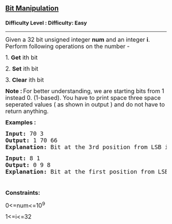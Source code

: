 <h2><a href="https://www.geeksforgeeks.org/problems/bit-manipulation-1666686020/0">Bit Manipulation</a></h2><h3>Difficulty Level : Difficulty: Easy</h3><hr><div class="problems_problem_content__Xm_eO"><p><span style="font-size: 18px;">Given a 32 bit unsigned&nbsp;integer <strong>num</strong> and an integer <strong>i</strong>. Perform following operations on the number -&nbsp;</span></p>
<p><span style="font-size: 18px;">1. <strong>Get</strong> ith bit</span></p>
<p><span style="font-size: 18px;">2. <strong>Set</strong> ith bit</span></p>
<p><span style="font-size: 18px;">3. <strong>Clear</strong> ith bit</span></p>
<p><strong><span style="font-size: 18px;">Note :</span> </strong><span style="font-size: 18px;">For better understanding, we are starting bits from 1 instead 0. (1-based). You have to print space three space seperated values ( as shown in output ) and do not have to return anything.</span></p>
<p><span style="font-size: 18px;"><strong>Examples :</strong></span></p>
<pre><span style="font-size: 18px;"><strong>Input: </strong>70 3</span>
<span style="font-size: 18px;"><strong>Output: </strong>1 70 66</span>
<span style="font-size: 18px;"><strong>Explanation: </strong>Bit at the 3rd position from LSB is 1. (1 0 0 0 <strong>1</strong> 1 0) .</span><span style="font-size: 18px;">The value of the given number after setting the 3rd bit is 70. </span><span style="font-size: 18px;">The value of the given number after clearing 3rd bit is 66. (1 0 0 0 <strong>0</strong> 1 0)</span>
</pre>
<pre><span style="font-size: 18px;"><strong>Input: </strong>8 1</span>
<span style="font-size: 18px;"><strong>Output: </strong>0 9 8</span>
<span style="font-size: 18px;"><strong>Explanation:</strong> Bit at the first position from LSB is 0. (1 0 0 <strong>0</strong>)</span><span style="font-size: 18px;">  .</span><span style="font-size: 18px;">The value of the given number after setting the 1st bit is 9. (1 0 0 <strong>1</strong>)</span><span style="font-size: 18px;">.  </span><span style="font-size: 18px;">The value of the given number after clearing 1st bit is 8. (1 0 0 <strong>0</strong>)</span></pre>
<p>&nbsp;</p>
<p><strong><span style="font-size: 18px;">Constraints:</span></strong></p>
<p><span style="font-size: 18px;">0&lt;=num&lt;=10<sup>9</sup></span></p>
<p><span style="font-size: 18px;">1&lt;=i&lt;=32</span></p>
<p>&nbsp;</p></div>